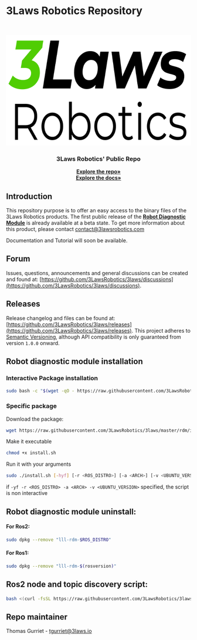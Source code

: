 # 3Laws Robotics Repository

<br>
<p align="center">
  <a href="https://github.com/3LawsRobotics/3laws">
    <img src="media/logo.png" alt="Logo" width="639" height="301">
  </a>

  <h3 align="center">3Laws Robotics' Public Repo</h3>

  <p align="center">
    <a href="https://github.com/3LawsRobotics/3laws/"><strong>Explore the repo»</strong></a>
    <br />
    <a href="https://3LawsRobotics.github.io/3laws/"><strong>Explore the docs»</strong></a>
    <br />
  </p>
</p>

## Introduction

This repository purpose is to offer an easy access to the binary files of the 3Laws Robotics products.
The first public release of the [**Robot Diagnostic Module**](#Robot-diagnostic-module-installation)
 is already available at a beta state. To get more information about this product, please contact [contact@3lawsrobotics.com](contact@3lawsrobotics.com)

Documentation and Tutorial will soon be available.

## Forum
Issues, questions, announcements and general discussions can be created and found at: [https://github.com/3LawsRobotics/3laws/discussions](https://github.com/3LawsRobotics/3laws/discussions).

## Releases
Release changelog and files can be found at: [https://github.com/3LawsRobotics/3laws/releases](https://github.com/3LawsRobotics/3laws/releases).
This project adheres to [Semantic Versioning](https://semver.org/spec/v2.0.0.html), although API compatibility is only guaranteed from version `1.0.0` onward.

## Robot diagnostic module installation

### Interactive Package installation
```bash
sudo bash -c "$(wget -qO - https://raw.githubusercontent.com/3LawsRobotics/3laws/master/rdm/install.sh)"
```

### Specific package

Download the package:
```bash
wget https://raw.githubusercontent.com/3LawsRobotics/3laws/master/rdm/install.sh
```
Make it executable
```bash
chmod +x install.sh
```
Run it with your arguments
```bash
sudo ./install.sh [-hyf] [-r <ROS_DISTRO>] [-a <ARCH>] [-v <UBUNTU_VERSION>]
```

if ```-yf -r <ROS_DISTRO> -a <ARCH> -v <UBUNTU_VERSION>``` specified, the script is non interactive

## Robot diagnostic module uninstall:

#### For Ros2:
```bash
sudo dpkg --remove "lll-rdm-$ROS_DISTRO"
```

#### For Ros1:
```bash
sudo dpkg --remove "lll-rdm-$(rosversion)"
```

## Ros2 node and topic discovery script:
```bash
bash <(curl -fsSL https://raw.githubusercontent.com/3LawsRobotics/3laws/master/rdm/ros_graph_discovery.sh)
```

## Repo maintainer

Thomas Gurriet - tgurriet@3laws.io
